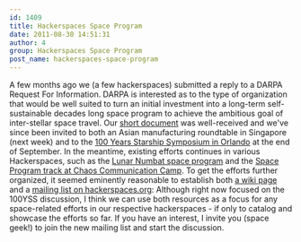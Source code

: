 ```yaml
---
id: 1409
title: Hackerspaces Space Program
date: 2011-08-30 14:51:31
author: 4
group: Hackerspaces Space Program
post_name: hackerspaces-space-program
---
```


A few months ago we (a few hackerspaces) submitted a reply to a DARPA Request For Information. DARPA is interested as to the type of organization that would be well suited to turn an initial investment into a long-term self-sustainable decades long space program to achieve the ambitious goal of inter-stellar space travel. Our [short document](http://xinchejian.com/2011/06/04/xinchejian-and-the-100-year-starship-study/) was well-received and we've since been invited to both an Asian manufacturing roundtable in Singapore (next week) and to the [100 Years Starship Symposium in Orlando](http://www.100yss.org) at the end of September. In the meantime, existing efforts continues in various Hackerspaces, such as the [Lunar Numbat space program](http://www.lunarnumbat.org) and the [Space Program track at Chaos Communication Camp](http://events.ccc.de/camp/2011/wiki/Space%5Fprogram%5Fof%5Fthe%5FHacker%5FScene:%5FFor%5Our%5Ffuture). To get the efforts further organized, it seemed eminently reasonable to establish both [a wiki page](http://hackerspaces.org/wiki/Hackerspaces%5FGlobal%5FSpace%5FProgram) and a [mailing list on hackerspaces.org](http://lists.hackerspaces.org/mailman/listinfo/spaceprogram): Although right now focused on the 100YSS discussion, I think we can use both resources as a focus for any space-related efforts in our respective hackerspaces - if only to catalog and showcase the efforts so far. If you have an interest, I invite you (space geek!) to join the new mailing list and start the discussion.
